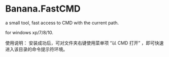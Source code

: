 # Banana.FastCMD

a small tool, fast access to CMD with the current path.

for windows xp/7/8/10.

使用说明：
安装成功后，可对文件夹右键使用菜单项 “以 CMD 打开” ，即可快速进入该目录的命令提示符环境。
